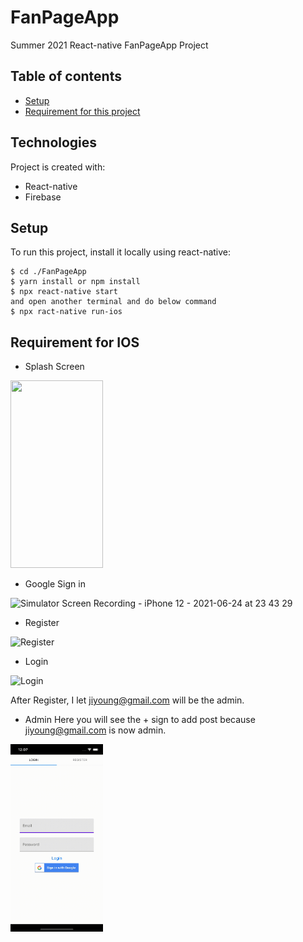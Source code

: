 # FanPageApp
Summer 2021 React-native FanPageApp Project

## Table of contents
* [Setup](#technologies)
* [Requirement for this project](#Requirement)

## Technologies
Project is created with:
* React-native
* Firebase
	
## Setup
To run this project, install it locally using react-native:

```
$ cd ./FanPageApp
$ yarn install or npm install
$ npx react-native start
and open another terminal and do below command
$ npx ract-native run-ios
```

## Requirement for IOS
* Splash Screen

<img src ="https://github.com/ebbuni1023/FanPageApp/blob/main/screens/assets/Splash.gif" width='148' height='300'/>


* Google Sign in

![Simulator Screen Recording - iPhone 12 - 2021-06-24 at 23 43 29](https://user-images.githubusercontent.com/56244911/123370769-05ffa880-d546-11eb-8195-d4ed1b2cf354.gif)

* Register

![Register](https://user-images.githubusercontent.com/56244911/123372292-ec139500-d548-11eb-93cd-162d4281105a.gif)

* Login

![Login](https://user-images.githubusercontent.com/56244911/123372360-08afcd00-d549-11eb-933c-110f80eb7e8c.gif)

After Register, I let jiyoung@gmail.com will be the admin.

* Admin
Here you will see the + sign to add post because jiyoung@gmail.com is now admin.
<img src = "https://github.com/ebbuni1023/FanPageApp/blob/main/screens/assets/Admin.gif" width='148' height='300'/>





